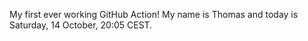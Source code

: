 My first ever working GitHub Action!
My name is Thomas and today is Saturday, 14 October, 20:05 CEST. 
